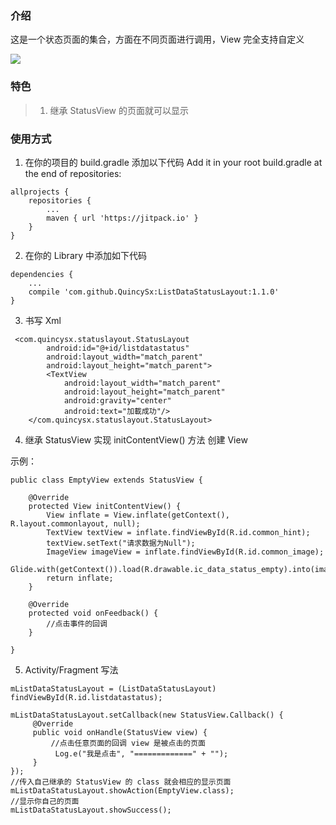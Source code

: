 ### 介绍
这是一个状态页面的集合，方面在不同页面进行调用，View 完全支持自定义
    
![](demodata/example1.gif)

### 特色
> 1. 继承 StatusView 的页面就可以显示
    
### 使用方式
1. 在你的项目的 build.gradle 添加以下代码
Add it in your root build.gradle at the end of repositories:
```
allprojects {
	repositories {
		...
		maven { url 'https://jitpack.io' }
	}
}
```

2. 在你的 Library 中添加如下代码
```
dependencies {
	...
	compile 'com.github.QuincySx:ListDataStatusLayout:1.1.0'
}
```

3. 书写 Xml

```
 <com.quincysx.statuslayout.StatusLayout
        android:id="@+id/listdatastatus"
        android:layout_width="match_parent"
        android:layout_height="match_parent">
        <TextView
            android:layout_width="match_parent"
            android:layout_height="match_parent"
            android:gravity="center"
            android:text="加載成功"/>
    </com.quincysx.statuslayout.StatusLayout>
```

4. 继承 StatusView 实现 initContentView() 方法 创建 View

示例：
```
public class EmptyView extends StatusView {

    @Override
    protected View initContentView() {
        View inflate = View.inflate(getContext(), R.layout.commonlayout, null);
        TextView textView = inflate.findViewById(R.id.common_hint);
        textView.setText("请求数据为Null");
        ImageView imageView = inflate.findViewById(R.id.common_image);
        Glide.with(getContext()).load(R.drawable.ic_data_status_empty).into(imageView);
        return inflate;
    }

    @Override
    protected void onFeedback() {
        //点击事件的回调
    }

}
```
5. Activity/Fragment 写法

```
mListDataStatusLayout = (ListDataStatusLayout) findViewById(R.id.listdatastatus);

mListDataStatusLayout.setCallback(new StatusView.Callback() {
     @Override
     public void onHandle(StatusView view) {
         //点击任意页面的回调 view 是被点击的页面
          Log.e("我是点击", "=============" + "");
     }
});
//传入自己继承的 StatusView 的 class 就会相应的显示页面
mListDataStatusLayout.showAction(EmptyView.class);
//显示你自己的页面
mListDataStatusLayout.showSuccess();
```
